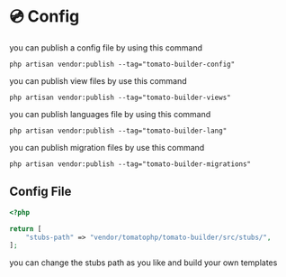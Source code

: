 # 💿 Config

you can publish a config file by using this command

```
php artisan vendor:publish --tag="tomato-builder-config"
```

you can publish view files by use this command

```
php artisan vendor:publish --tag="tomato-builder-views"
```

you can publish languages file by using this command

```
php artisan vendor:publish --tag="tomato-builder-lang"
```

you can publish migration files by use this command

```
php artisan vendor:publish --tag="tomato-builder-migrations"
```

## Config File

```php
<?php

return [
    "stubs-path" => "vendor/tomatophp/tomato-builder/src/stubs/",
];
```

you can change the stubs path as you like and build your own templates
